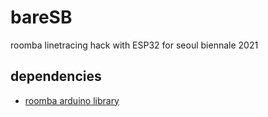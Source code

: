 # bareSB
roomba linetracing hack with ESP32 for seoul biennale 2021

## dependencies
- [roomba arduino library](https://github.com/Apocrathia/Roomba)